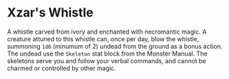 # Xzar's Whistle

A whistle carved from ivory and enchanted with necromantic magic. A creature attuned to this whistle can, once per day, blow the whistle, summoning `1d6` (minumum of 2) undead from the ground as a bonus action. The undead use the `Skeleton` stat block from the Monster Manual. The skeletons serve you and follow your verbal commands, and cannot be charmed or controlled by other magic.